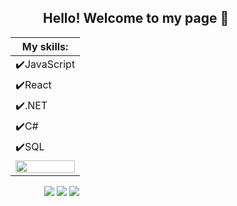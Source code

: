 ## &emsp; &emsp; Hello! Welcome to my page 👋

<div>

  | My skills: |
  | ------------- |
  | ✔️JavaScript |
  | ✔️React  |
  | ✔️.NET |
  | ✔️C# |
  | ✔️SQL |
  |  <img width="100%" src="https://brenocarneiro-stats.vercel.app/api/top-langs/?username=BrenoCarneiro&layout=compact&theme=transparent"/> |

<div align="left">
&emsp; &emsp; &emsp; <a href="https://twitter.com/brenofssc" target="_blank"><img src="https://img.shields.io/badge/Twitter-1DA1F2?style=for-the-badge&logo=twitter&logoColor=white" target="_blank"></a>
  <a href="https://t.me/BrenoCarneiro" target="_blank"><img src="https://img.shields.io/badge/-Telegram-229ED9?style=for-the-badge&logo=telegram&logoColor=white" target="_blank"></a>
  <a href="https://www.linkedin.com/in/brenofssc/" target="_blank"><img src="https://img.shields.io/badge/-LinkedIn-%230077B5?style=for-the-badge&logo=linkedin&logoColor=white" target="_blank"></a>  
</div>
